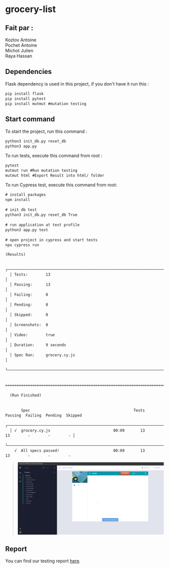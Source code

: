 # grocery-list

## Fait par : 
Kozlov Antoine  
Pochet Antoine  
Michot Julien  
Raya Hassan  

## Dependencies

Flask dependency is used in this project, if you don't have it run this :

```
pip install flask
pip install pytest
pip install mutmut #mutation testing
```

## Start command

To start the project, run this command :

```
python3 init_db.py reset_db
python3 app.py
```

To run tests, execute this command from root :

```
pytest
mutmut run #Run mutation testing
mutmut html #Export Result into html/ folder
```

To run Cypress test, execute this command from root:

```
# install packages
npm install

# init db test
python3 init_db.py reset_db True

# run application at test profile
python3 app.py test

# open project in cypress and start tests
npx cypress run
```

```
(Results)

  ┌────────────────────────────────────────────────────────────────────────────────────────────────┐
  │ Tests:        13                                                                               │
  │ Passing:      13                                                                               │
  │ Failing:      0                                                                                │
  │ Pending:      0                                                                                │
  │ Skipped:      0                                                                                │
  │ Screenshots:  0                                                                                │
  │ Video:        true                                                                             │
  │ Duration:     9 seconds                                                                        │
  │ Spec Ran:     grocery.cy.js                                                                    │
  └────────────────────────────────────────────────────────────────────────────────────────────────┘


====================================================================================================

  (Run Finished)


       Spec                                              Tests  Passing  Failing  Pending  Skipped
  ┌────────────────────────────────────────────────────────────────────────────────────────────────┐
  │ √  grocery.cy.js                            00:09       13       13        -        -        - │
  └────────────────────────────────────────────────────────────────────────────────────────────────┘
    √  All specs passed!                        00:09       13       13        -        -        -

```

> ![Results](cypress/res.png)

## Report

You can find our testing report [here](Report.md).
